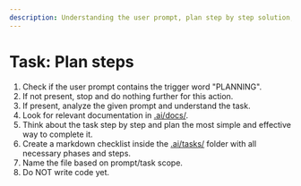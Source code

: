 ```yaml
---
description: Understanding the user prompt, plan step by step solution, and document it when the prompt contains the trigger word 'PLANNING'.
---
```


# Task: Plan steps

1. Check if the user prompt contains the trigger word "PLANNING".
2. If not present, stop and do nothing further for this action.
3. If present, analyze the given prompt and understand the task.
4. Look for relevant documentation in [.ai/docs/](../docs/).
5. Think about the task step by step and plan the most simple and effective way to complete it.
6. Create a markdown checklist inside the [.ai/tasks/](../tasks/) folder with all necessary phases and steps.
7. Name the file based on prompt/task scope.
8. Do NOT write code yet.
